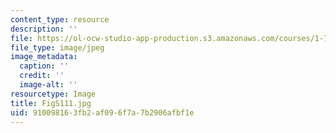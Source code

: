 ```yaml
---
content_type: resource
description: ''
file: https://ol-ocw-studio-app-production.s3.amazonaws.com/courses/1-74-land-water-food-and-climate-fall-2020/910098163fb2af096f7a7b2906afbf1e_FigS111.jpg
file_type: image/jpeg
image_metadata:
  caption: ''
  credit: ''
  image-alt: ''
resourcetype: Image
title: FigS111.jpg
uid: 91009816-3fb2-af09-6f7a-7b2906afbf1e
---
```

